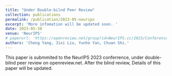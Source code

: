 ```yaml
---
title: "Under Double-bilnd Peer Review"
collection: publications
permalink: /publication/2023-05-neurips
excerpt: 'More infomation will be updated soon. '
date: 2023-05-30
venue: 'NeurIPS'
# paperurl: 'https://openreview.net/group?id=NeurIPS.cc/2023/Conference'
authors: 'Cheng Yang, Jixi Liu, Yunhe Yan, Chuan Shi.'
---
```

This paper is submmited to the NeurIPS 2023 conferrence, under double-bilnd peer review on openreview.net. After the blind review, Details of this paper will be updated. 

<!-- [Download paper here](http://academicpages.github.io/files/paper1.pdf)

Recommended citation: Your Name, You. (2009). "Paper Title Number 1." <i>Journal 1</i>. 1(1). -->
